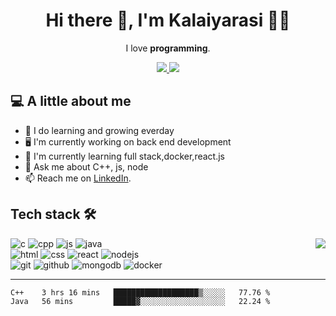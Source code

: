 <div align="center">  
  
# Hi there 👋, I'm Kalaiyarasi :woman_technologist:
  
</div>

<div align='center'>
  
I love **programming**. 
  
</div>

<p align="center">
  
  <a href="mailto:kalai177.edu@gmail.com">
    <img src="https://img.shields.io/badge/e‑mail-D14836.svg?style=for-the-badge&logo=GMail&logoColor=white"/>
  </a>

  <a href="https://www.linkedin.com/in/kalaiyarasi-lingsamy/">
    <img src="https://img.shields.io/badge/linkedin-0077B5.svg?style=for-the-badge&logo=linkedin&logoColor=white"/>
  </a>

  
</p>

## :computer: A little about me 

- :seedling: I do learning and growing everday
- :desktop_computer: I'm currently working on back end development
- :book: I'm currently learning full stack,docker,react.js
- 💬 Ask me about C++, js, node
- 📫 Reach me on [LinkedIn](https://www.linkedin.com/in/kalaiyarasi-lingsamy/").

## Tech stack :hammer_and_wrench:
<img align='right' src="https://github-readme-stats.vercel.app/api/top-langs/?username=anuraghazra&layout=demo"/>

![c](https://img.icons8.com/color/96/000000/c-programming.png)
![cpp](https://img.icons8.com/color/96/000000/c-plus-plus-logo.png)
![js](https://img.icons8.com/color/96/000000/javascript.png)
![java](https://img.icons8.com/nolan/96/java-coffee-cup-logo.png)
<br>
![html](https://img.icons8.com/color/96/000000/html-5--v1.png)
![css](https://img.icons8.com/color/96/000000/css3.png)
![react](https://img.icons8.com/color/96/000000/react-native.png)
![nodejs](https://img.icons8.com/fluency/96/000000/node-js.png)
<br>
![git](https://img.icons8.com/color/96/000000/git.png)
![github](https://img.icons8.com/fluent/96/000000/github.png)
![mongodb](https://img.icons8.com/external-tal-revivo-shadow-tal-revivo/96/000000/external-mongodb-a-cross-platform-document-oriented-database-program-logo-shadow-tal-revivo.png)
![docker](https://img.icons8.com/fluency/96/000000/docker.png)

* * *
<!--START_SECTION:waka-->

```text
C++    3 hrs 16 mins   ███████████████████▒░░░░░   77.76 %
Java   56 mins         █████▓░░░░░░░░░░░░░░░░░░░   22.24 %
```

<!--END_SECTION:waka-->

